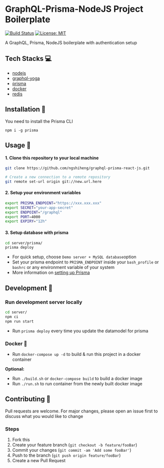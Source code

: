 # GraphQL-Prisma-NodeJS Project Boilerplate

[![Build Status](https://travis-ci.org/ngshiheng/graphql-prisma-nodejs.svg?branch=master)](https://travis-ci.org/ngshiheng/graphql-prisma-nodejs)
[![License: MIT](https://img.shields.io/badge/License-MIT-green.svg)](https://github.com/ngshiheng/graphql-prisma-nodejs/blob/master/LICENSE)

A GraphQL, Prisma, NodeJS boilerplate with authentication setup

## Tech Stacks :computer:

- [nodejs](https://nodejs.org/en/)
- [graphql-yoga](https://github.com/prisma-labs/graphql-yoga)
- [prisma](https://github.com/prisma/prisma)
- [docker](https://www.docker.com/)
- [redis](https://redis.io)

## Installation :nut_and_bolt:

You need to install the Prisma CLI

```
npm i -g prisma
```

## Usage :wrench:

#### 1. Clone this repository to your local machine

```bash
git clone https://github.com/ngshiheng/graphql-prisma-react-js.git

# Create a new connection to a remote repository
git remote set-url origin git://new.url.here
```

#### 2. Setup your environment variables

```bash
export PRISMA_ENDPOINT="https://xxx.xxx.xxx"
export SECRET="your-app-secret"
export ENDPOINT="/graphql"
export PORT=4000
export EXPIRY="12h"
```

#### 3. Setup database with prisma

```bash
cd server/prisma/
prisma deploy
```

- For quick setup, choose `Demo server + MySQL database`option
- Set your prisma endpoint to `PRISMA_ENDPOINT` inside your `bash_profile` or `bashrc` or any environment variable of your system
- More information on [setting up Prisma](https://www.prisma.io/docs/get-started/01-setting-up-prisma-new-database-JAVASCRIPT-a002/)

## Development :triangular_ruler:

### Run development server locally

```bash
cd server/
npm ci
npm run start
```

- Run `prisma deploy` every time you update the datamodel for prisma

### Docker :whale:

- Run `docker-compose up -d` to build & run this project in a docker container

**Optional:**

- Run `./build.sh` or `docker-compose build` to build a docker image
- Run `./run.sh` to run container from the newly built docker image

## Contributing :construction_worker:

Pull requests are welcome. For major changes, please open an issue first to discuss what you would like to change

### Steps

1. Fork this
2. Create your feature branch (`git checkout -b feature/fooBar`)
3. Commit your changes (`git commit -am 'Add some fooBar'`)
4. Push to the branch (`git push origin feature/fooBar`)
5. Create a new Pull Request
